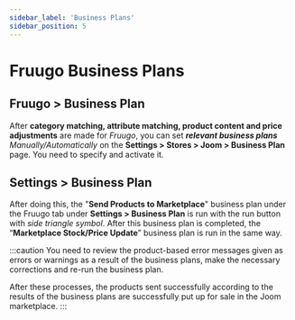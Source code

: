 ```yaml
---
sidebar_label: 'Business Plans'
sidebar_position: 5
---
```



# Fruugo Business Plans

## Fruugo > Business Plan

After **category matching, attribute matching, product content and price adjustments** are made for *Fruugo*, you can set ***relevant business plans*** *Manually/Automatically* on the **Settings > Stores > Joom > Business Plan** page. You need to specify and activate it.

## Settings > Business Plan

After doing this, the "**Send Products to Marketplace**" business plan under the Fruugo tab under **Settings > Business Plan** is run with the run button with *side triangle symbol*. After this business plan is completed, the “**Marketplace Stock/Price Update**” business plan is run in the same way.

:::caution
You need to review the product-based error messages given as errors or warnings as a result of the business plans, make the necessary corrections and re-run the business plan.

After these processes, the products sent successfully according to the results of the business plans are successfully put up for sale in the Joom marketplace.
:::